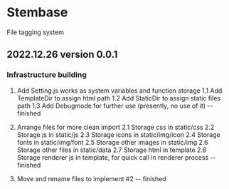 # Stembase
 File tagging system

## 2022.12.26		version 0.0.1
### Infrastructure building

1. Add Setting.js works as system variables and function storage
	1.1 Add TemplateDir to assign html path
	1.2 Add StaticDir to assign static files path
	1.3 Add Debugmode for further use (presently, no use of it)
	-- finished

2. Arrange files for more clean import
	2.1 Storage css in static/css
	2.2 Storage js in static/js
	2.3 Storage icons in static/img/icon
	2.4 Storage fonts in static/img/font
	2.5 Storage other images in static/img
	2.6 Storage other files in static/data
	2.7 Storage html in template
	2.8 Storage renderer js in template, for quick call in renderer process
	-- finished

3. Move and rename files to implement #2
	-- finished
